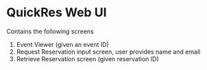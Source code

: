 # QuickRes Web UI

Contains the following screens
1. Event Viewer (given an event ID)
2. Request Reservation input screen, user provides name and email
3. Retrieve Reservation screen (given reservation ID)
